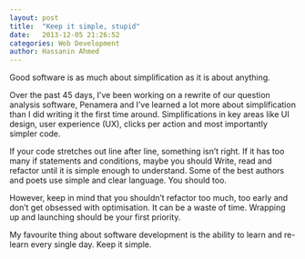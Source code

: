 ```yaml
---
layout: post
title:  "Keep it simple, stupid"
date:   2013-12-05 21:26:52
categories: Web Development
author: Hassanin Ahmed 
---
```

Good software is as much about simplification as it is about anything.

Over the past 45 days, I’ve been working on a rewrite of our question analysis software, Penamera and I’ve learned a lot more about simplification than I did writing it the first time around. Simplifications in key areas like UI design, user experience (UX), clicks per action and most importantly simpler code.

If your code stretches out line after line, something isn’t right. If it has too many if statements and conditions, maybe you should Write, read and refactor until it is simple enough to understand. Some of the best authors and poets use simple and clear language. You should too.

However, keep in mind that you shouldn’t refactor too much, too early and don’t get obsessed with optimisation. It can be a waste of time. Wrapping up and launching should be your first priority.

My favourite thing about software development is the ability to learn and re-learn every single day. Keep it simple.